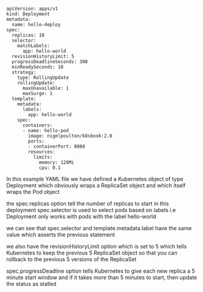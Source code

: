 ```
apiVersion: apps/v1
kind: Deployment
metadata:
  name: hello-deploy
spec:
  replicas: 10
  selector:
    matchLabels:
      app: hello-world
  revisionHistoryLimit: 5
  progressDeadlineSeconds: 300
  minReadySeconds: 10
  strategy:
    type: RollingUpdate
    rollingUpdate:
      maxUnavailable: 1
      maxSurge: 1
  template:
    metadata:
      labels:
        app: hello-world
    spec:
      containers:
      - name: hello-pod
        image: nigelpoulton/k8sbook:2.0
        ports:
        - containerPort: 8080
        resources:
          limits:
            memory: 128Mi
            cpu: 0.1
```

In this example YAML file we have defined a Kubernetes object of type Deployment which obviously wraps a ReplicaSet object and which itself wraps the Pod object 

the spec.replicas option tell the number of replicas to start in this deployment
spec.selector is used to select pods based on labels i.e Deployment only works with pods with the label hello-world

we can see that spec.selector and template.metadata.label have the same value which asserts the previous statement 

we also have the revisionHistoryLimit option which is set to 5 which tells Kubernetes to keep the previous 5 ReplicaSet object so that you can rollback to the previous 5 versions of the ReplicaSet

spec.progressDeadline option tells Kubernetes to give each new replica a 5 minute start window and if it takes more than 5 minutes to start, then update the status as stalled 

